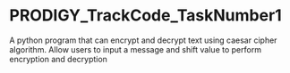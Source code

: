 # PRODIGY_TrackCode_TaskNumber1
A python program that can encrypt and decrypt text using caesar cipher algorithm. Allow users to input a message and shift value to perform encryption and decryption
